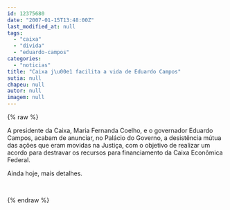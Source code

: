 ```yaml
---
id: 12375680
date: "2007-01-15T13:48:00Z"
last_modified_at: null
tags:
  - "caixa"
  - "divida"
  - "eduardo-campos"
categories:
  - "noticias"
title: "Caixa j\u00e1 facilita a vida de Eduardo Campos"
sutia: null
chapeu: null
autor: null
imagem: null
---
```

{% raw %}
<p><P>A presidente da Caixa, Maria Fernanda Coelho, e o governador Eduardo Campos, acabam de anunciar, no Palácio do Governo, a desistência mútua das ações que eram movidas na Justiça, com o objetivo de realizar um acordo para destravar os recursos para financiamento da Caixa Econômica Federal.</P></p>
<p><P>Ainda hoje, mais detalhes.</P></p>
<p><P>&nbsp;</P> </p>
{% endraw %}